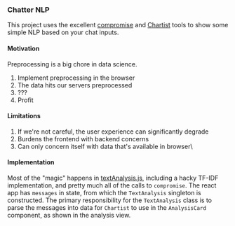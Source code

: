 ### Chatter NLP

This project uses the excellent [compromise](https://github.com/spencermountain/compromise) and [Chartist](https://gionkunz.github.io/chartist-js/) tools to show some simple NLP based on your chat inputs.

#### Motivation

Preprocessing is a big chore in data science.

1. Implement preprocessing in the browser
2. The data hits our servers preprocessed
3. ???
4. Profit

#### Limitations

1. If we're not careful, the user experience can significantly degrade
2. Burdens the frontend with backend concerns
3. Can only concern itself with data that's available in browser\

#### Implementation

Most of the "magic" happens in [textAnalysis.js](https://github.com/CharlesDLandau/chatter_nlp/blob/master/src/textAnalysis.js), including a hacky TF-IDF implementation, and pretty much all of the calls to `compromise`. The react app has `messages` in state, from which the `TextAnalysis` singleton is constructed. The primary responsibility for the `TextAnalysis` class is to parse the messages into data for `Chartist` to use in the `AnalysisCard` component, as shown in the analysis view.
